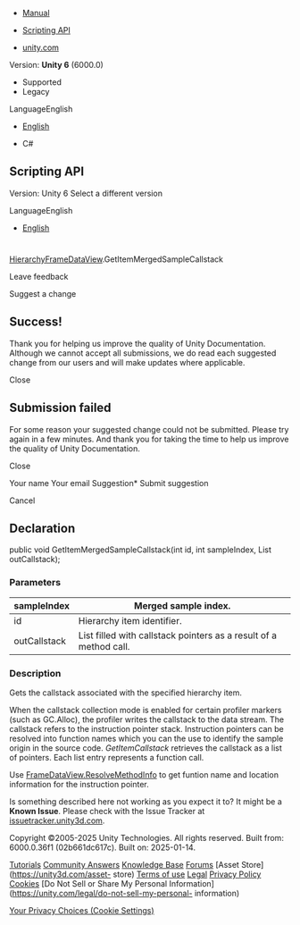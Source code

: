 [ ]()

  * [Manual](../Manual/index.html)
  * [Scripting API](../ScriptReference/index.html)

  * [unity.com](https://unity.com/)

Version: **Unity 6** (6000.0)

  * Supported
  * Legacy

LanguageEnglish

  * [English]()

  * C#

[ ](https://docs.unity3d.com)

## Scripting API

Version: Unity 6 Select a different version

LanguageEnglish

  * [English]()

#
[HierarchyFrameDataView](Profiling.HierarchyFrameDataView.html).GetItemMergedSampleCallstack

Leave feedback

Suggest a change

## Success!

Thank you for helping us improve the quality of Unity Documentation. Although
we cannot accept all submissions, we do read each suggested change from our
users and will make updates where applicable.

Close

## Submission failed

For some reason your suggested change could not be submitted. Please <a>try
again</a> in a few minutes. And thank you for taking the time to help us
improve the quality of Unity Documentation.

Close

Your name Your email Suggestion* Submit suggestion

Cancel

[ ]()

## Declaration

public void GetItemMergedSampleCallstack(int id, int sampleIndex, List<ulong>
outCallstack);

### Parameters

sampleIndex | Merged sample index.  
---|---  
id | Hierarchy item identifier.  
outCallstack | List filled with callstack pointers as a result of a method call.  
  
### Description

Gets the callstack associated with the specified hierarchy item.

When the callstack collection mode is enabled for certain profiler markers
(such as GC.Alloc), the profiler writes the callstack to the data stream. The
callstack refers to the instruction pointer stack. Instruction pointers can be
resolved into function names which you can the use to identify the sample
origin in the source code. _GetItemCallstack_ retrieves the callstack as a
list of pointers. Each list entry represents a function call.  
  
Use
[FrameDataView.ResolveMethodInfo](Profiling.FrameDataView.ResolveMethodInfo.html)
to get funtion name and location information for the instruction pointer.

Is something described here not working as you expect it to? It might be a
**Known Issue**. Please check with the Issue Tracker at
[issuetracker.unity3d.com](https://issuetracker.unity3d.com).

Copyright ©2005-2025 Unity Technologies. All rights reserved. Built from:
6000.0.36f1 (02b661dc617c). Built on: 2025-01-14.

[Tutorials](https://unity3d.com/learn) [Community
Answers](https://answers.unity3d.com) [Knowledge
Base](https://support.unity3d.com/hc/en-us)
[Forums](https://forum.unity3d.com) [Asset Store](https://unity3d.com/asset-
store) [Terms of use](https://docs.unity3d.com/Manual/TermsOfUse.html)
[Legal](https://unity.com/legal) [Privacy
Policy](https://unity.com/legal/privacy-policy)
[Cookies](https://unity.com/legal/cookie-policy) [Do Not Sell or Share My
Personal Information](https://unity.com/legal/do-not-sell-my-personal-
information)

[Your Privacy Choices (Cookie Settings)](javascript:void\(0\);)

